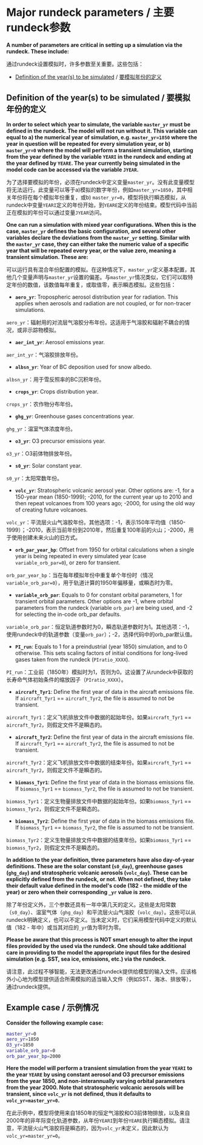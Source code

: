 # Major rundeck parameters / 主要rundeck参数

**A number of parameters are critical in setting up a simulation via the rundeck. These include:**

通过rundeck设置模拟时，许多参数至关重要。这些包括：

- [Definition of the year(s) to be simulated](#definition-of-the-years-to-be-simulated) / [要模拟年份的定义](#definition-of-the-years-to-be-simulated)

## Definition of the year(s) to be simulated / 要模拟年份的定义

**In order to select which year to simulate, the variable `master_yr` must be defined in the rundeck. The model will not run without it. This variable can equal to a) the numerical year of simulation, e.g. `master_yr=1850` where the year in question will be repeated for every simulation year, or b) `master_yr=0` where the model will perform a transient simulation, starting from the year defined by the variable `YEARI` in the rundeck and ending at the year defined by `YEARE`. The year currently being simulated in the model code can be accessed via the variable `JYEAR`.**

为了选择要模拟的年份，必须在rundeck中定义变量`master_yr`。没有此变量模型将无法运行。此变量可以等于a)模拟的数字年份，例如`master_yr=1850`，其中相关年份将在每个模拟年份重复，或b) `master_yr=0`，模型将执行瞬态模拟，从rundeck中变量`YEARI`定义的年份开始，到`YEARE`定义的年份结束。模型代码中当前正在模拟的年份可以通过变量`JYEAR`访问。

**One can run a simulation with mixed year configurations. When this is the case, `master_yr` defines the basic configuration, and several other variables declare the deviations from the `master_yr` setting. Similar with the `master_yr` case, they can either take the numeric value of a specific year that will be repeated every year, or the value zero, meaning a transient simulation. These are:**

可以运行具有混合年份配置的模拟。在这种情况下，`master_yr`定义基本配置，其他几个变量声明与`master_yr`设置的偏差。与`master_yr`情况类似，它们可以取特定年份的数值，该数值每年重复，或取值零，表示瞬态模拟。这些包括：

- **`aero_yr`**: Tropospheric aerosol distribution year for radiation. This applies when aerosols and radiation are not coupled, or for non-tracer simulations.

`aero_yr`：辐射用的对流层气溶胶分布年份。这适用于气溶胶和辐射不耦合的情况，或非示踪物模拟。

- **`aer_int_yr`**: Aerosol emissions year.

`aer_int_yr`：气溶胶排放年份。

- **`albsn_yr`**: Year of BC deposition used for snow albedo.

`albsn_yr`：用于雪反照率的BC沉积年份。

- **`crops_yr`**: Crops distribution year.

`crops_yr`：农作物分布年份。

- **`ghg_yr`**: Greenhouse gases concentrations year.

`ghg_yr`：温室气体浓度年份。

- **`o3_yr`**: O3 precursor emissions year.

`o3_yr`：O3前体物排放年份。

- **`s0_yr`**: Solar constant year.

`s0_yr`：太阳常数年份。

- **`volc_yr`**: Stratospheric volcanic aerosol year. Other options are: -1, for a 150-year mean (1850-1999); -2010, for the current year up to 2010 and then repeat volcanoes from 100 years ago; -2000, for using the old way of creating future volcanoes.

`volc_yr`：平流层火山气溶胶年份。其他选项：-1，表示150年平均值（1850-1999）；-2010，表示当前年份到2010年，然后重复100年前的火山；-2000，用于使用创建未来火山的旧方式。

- **`orb_par_year_bp`**: Offset from 1950 for orbital calculations when a single year is being repeated in every simulated year (case `variable_orb_par=0`), or zero for transient.

`orb_par_year_bp`：当在每年模拟年份中重复单个年份时（情况`variable_orb_par=0`），用于轨道计算的1950年偏移量，或瞬态时为零。

- **`variable_orb_par`**: Equals to 0 for constant orbital parameters, 1 for transient orbital parameters. Other options are -1, where orbital parameters from the rundeck (variable `orb_par`) are being used, and -2 for selecting the in-code orb_par defaults.

`variable_orb_par`：恒定轨道参数时为0，瞬态轨道参数时为1。其他选项：-1，使用rundeck中的轨道参数（变量`orb_par`）；-2，选择代码中的orb_par默认值。

- **`PI_run`**: Equals to 1 for a preindustrial (year 1850) simulation, and to 0 otherwise. This sets scaling factors of initial conditions for long-lived gases taken from the rundeck (`PIratio_XXXX`).

`PI_run`：工业前（1850年）模拟时为1，否则为0。这设置了从rundeck中获取的长寿命气体初始条件的缩放因子（`PIratio_XXXX`）。

- **`aircraft_Tyr1`**: Define the first year of data in the aircraft emissions file. If `aircraft_Tyr1` == `aircraft_Tyr2`, the file is assumed to not be transient.

`aircraft_Tyr1`：定义飞机排放文件中数据的起始年份。如果`aircraft_Tyr1` == `aircraft_Tyr2`，则假定文件不是瞬态的。

- **`aircraft_Tyr2`**: Define the first year of data in the aircraft emissions file. If `aircraft_Tyr1` == `aircraft_Tyr2`, the file is assumed to not be transient.

`aircraft_Tyr2`：定义飞机排放文件中数据的结束年份。如果`aircraft_Tyr1` == `aircraft_Tyr2`，则假定文件不是瞬态的。

- **`biomass_Tyr1`**: Define the first year of data in the biomass emissions file. If `biomass_Tyr1` == `biomass_Tyr2`, the file is assumed to not be transient.

`biomass_Tyr1`：定义生物量排放文件中数据的起始年份。如果`biomass_Tyr1` == `biomass_Tyr2`，则假定文件不是瞬态的。

- **`biomass_Tyr2`**: Define the first year of data in the biomass emissions file. If `biomass_Tyr1` == `biomass_Tyr2`, the file is assumed to not be transient.

`biomass_Tyr2`：定义生物量排放文件中数据的结束年份。如果`biomass_Tyr1` == `biomass_Tyr2`，则假定文件不是瞬态的。

**In addition to the year definition, three parameters have also day-of-year definitions. These are the solar constant (`s0_day`), greenhouse gases (`ghg_day`) and stratospheric volcanic aerosols (`volc_day`). These can be explicitly defined from the rundeck, or not. When not defined, they take their default value defined in the model's code (182 - the middle of the year) or zero when their corresponding `_yr` value is zero.**

除了年份定义外，三个参数还具有一年中第几天的定义。这些是太阳常数（`s0_day`）、温室气体（`ghg_day`）和平流层火山气溶胶（`volc_day`）。这些可以从rundeck明确定义，也可以不定义。当未定义时，它们采用模型代码中定义的默认值（182 - 年中）或当其对应的`_yr`值为零时为零。

**Please be aware that this process is NOT smart enough to alter the input files provided by the used via the rundeck. One should take additional care in providing to the model the appropriate input files for the desired simulation (e.g. SST, sea ice, emissions, etc.) via the rundeck.**

请注意，此过程不够智能，无法更改通过rundeck提供给模型的输入文件。应该格外小心地为模型提供适合所需模拟的适当输入文件（例如SST、海冰、排放等），通过rundeck提供。

## Example case / 示例情况

**Consider the following example case:**

```bash
master_yr=0
aero_yr=1850
O3_yr=1850
variable_orb_par=0
orb_par_year_bp=2000
```

**Here the model will perform a transient simulation from the year `YEARI` to the year `YEARE` by using constant aerosol and O3 precursor emissions from the year 1850, and non-interannually varying orbital parameters from the year 2000. Note that stratospheric volcanic aerosols will be transient, since `volc_yr` is not defined, thus it defaults to `volc_yr=master_yr=0`.**

在此示例中，模型将使用来自1850年的恒定气溶胶和O3前体物排放，以及来自2000年的非年际变化轨道参数，从年份`YEARI`到年份`YEARE`执行瞬态模拟。请注意，平流层火山气溶胶将是瞬态的，因为`volc_yr`未定义，因此默认为`volc_yr=master_yr=0`。